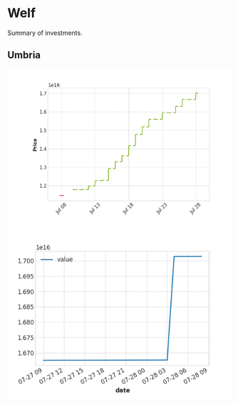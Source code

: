 # Welf

Summary of investments.

## Umbria

![Trendline Umbria](assets/images/trendline_umbria.png)
![24h Uniswap](assets/images/24hr_line_umbria.png)
